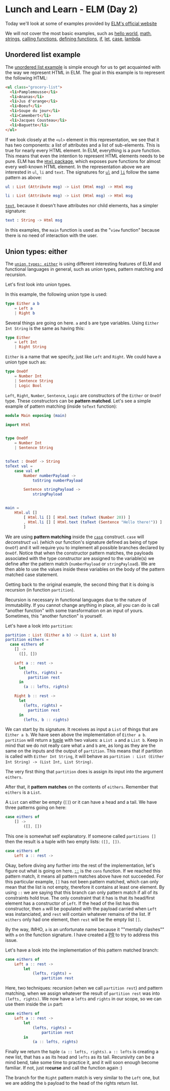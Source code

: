 # Lunch and Learn - ELM (Day 2)

Today we'll look at some of examples provided by [ELM's official website][ELM Examples]

We will not cover the most basic examples, such as [hello world][Hello World ELM Example], [math][Math ELM Example], [strings][Strings ELM Example], [calling functions][Calling Functions ELM Example], [defining functions][Defining Functions ELM Example], [if][If ELM Example], [let][Let ELM Example], [case][Case ELM Example], [lambda][Lambda ELM Example].


## Unordered list example


The [unordered list example][Unordered List ELM Example] is simple enough for us to get acquainted with the way we represent HTML in ELM. The goal in this example is to represent the following HTML:

```HTML
<ul class="grocery-list">
  <li>Pamplemousse</li>
  <li>Ananas</li>
  <li>Jus d'orange</li>
  <li>Boeuf</li>
  <li>Soupe du jour</li>
  <li>Camembert</li>
  <li>Jacques Cousteau</li>
  <li>Baguette</li>
</ul>
```

If we look closely at the `<ul>` element in this representation, we see that it has two components: a list of attributes and a list of sub-elements. This is true for nearly every HTML element. In ELM, everything is a pure function. This means that even the intention to represent HTML elements needs to be pure. ELM has the [`Html` package][ELM HTML Package], which exposes pure functions for almost every well-known HTML element. In the representation above we are interested in `ul`, `li` and `text`. The signatures for [`ul`][ELM HTML ul function] and [`li`][ELM HTML li function] follow the same pattern as above:

```elm
ul : List (Attribute msg) -> List (Html msg) -> Html msg

li : List (Attribute msg) -> List (Html msg) -> Html msg
```

[`text`][ELM HTML text function], because it doesn't have attributes nor child elements, has a simpler signature:

```elm
text : String -> Html msg
```

In this examples, the `main` function is used as the "`view` function" because there is no need of interaction with the user.


## Union types: either

The [`union types: either`][Union Types Either ELM Example] is using different interesting features of ELM and functional languages in general, such as union types, pattern matching and recursion.

Let's first look into union types.

In this example, the following union type is used:

```elm
type Either a b
    = Left a
    | Right b
```

Several things are going on here. `a` and `b` are type variables. Using `Either Int String` is the same as having this:

```elm
type Either
    = Left Int
    | Right String
```

`Either` is a name that we specify, just like `Left` and `Right`. We could have a union type such as:

```elm
type OneOf
    = Number Int
    | Sentence String
    | Logic Bool
```

`Left`, `Right`, `Number`, `Sentence`, `Logic` are constructors of the `Either` or `OneOf` type. These constructors can be **pattern matched**. Let's see a simple example of pattern matching (inside `toText` function):

```elm
module Main exposing (main)

import Html


type OneOf
    = Number Int
    | Sentence String


toText : OneOf -> String
toText val =
    case val of
        Number numberPayload ->
            toString numberPayload

        Sentence stringPayload ->
            stringPayload


main =
    Html.ul []
        [ Html.li [] [ Html.text (toText (Number 20)) ]
        , Html.li [] [ Html.text (toText (Sentence "Hello there!")) ]
        ]
```

We are using **pattern matching** inside the [`case`][ELM Syntax] construct. `case` will *deconstruct* `val` (which our function's signature defined as being of type `OneOf`) and it will require you to implement all possible branches declared by `OneOf`. Notice that when the constructor pattern matches, the payloads associated with the type constructor are assigned to the variable(s) we define after the pattern match (`numberPayload` or `stringPayload`). We are then able to use the values inside these variables on the body of the pattern matched case statement.


Getting back to the original example, the second thing that it is doing is recursion (in function `partition`).

Recursion is necessary in functional languages due to the nature of immutability. If you cannot change anything in place, all you can do is call "another function" with some transformation on an input of yours. Sometimes, this "another function" is yourself.

Let's have a look into `partition`:

```elm
partition : List (Either a b) -> (List a, List b)
partition eithers =
  case eithers of
    [] ->
      ([], [])

    Left a :: rest ->
      let
        (lefts, rights) =
          partition rest
      in
        (a :: lefts, rights)

    Right b :: rest ->
      let
        (lefts, rights) =
          partition rest
      in
        (lefts, b :: rights)
```

We can start by its signature. It receives as input a `List` of things that are `Either a b`. We have seen above the implementation of `Either a b`. `partition` will return a [tuple][ELM Syntax] with two values: a `List a` and a `List b`. Keep in mind that we do not really care what `a` and `b` are, as long as they are the same on the inputs and the output of `partition`. This means that if partition is called with `Either Int String`, it will behave as `partition : List (Either Int String) -> (List Int, List String)`.

The very first thing that `partition` does is assign its input into the argument `eithers`.

After that, it **pattern matches** on the contents of `eithers`. Remember that `eithers` is a `List`.

A `List` can either be empty (`[]`) or it can have a head and a tail. We have three patterns going on here:

```elm
case eithers of
    [] ->
        ([], [])
```

This one is somewhat self explanatory. If someone called `partitions []` then the result is a tuple with two empty lists: `([], [])`.

```elm
case eithers of
    Left a :: rest ->
```

Okay, before diving any further into the rest of the implementation, let's figure out what is going on here. [`::`][ELM Cons function] is the `cons` function. If we reached this pattern match, it means all pattern matches above have not succeeded. For this particular example, `[]` has not been pattern matched, which can only mean that the list is not empty, therefore it contains at least one element. By using `::` we are saying that this branch can only pattern match if all of its constraints hold true. The only constraint that it has is that its head/first element has a constructor of `Left`. If the head of the list has this constructor, then `a` will be populated with the payload carried when `Left` was instanciated, and `rest` will contain whatever remains of the list. If `eithers` only had one element, then `rest` will be the empty list `[]`.

By the way, IMHO, `a` is an unfortunate name because it ""mentally clashes"" with `a` on the function signature. I have created a [PR][elm-lang.org PR 728] to try to address this issue.

Let's have a look into the implementation of this pattern matched branch:

```elm
case eithers of
    Left a :: rest ->
        let
            (lefts, rights) =
                partition rest
```

Here, two techniques: recursion (when we call `partition rest`) and pattern matching, when we assign whatever the result of `partition rest` was into `(lefts, rights)`. We now have a `lefts` and `rights` in our scope, so we can use them inside the `in` part:

```elm
case eithers of
    Left a :: rest ->
        let
            (lefts, rights) =
                partition rest
        in
            (a :: lefts, rights)
```

Finally we return the tuple `(a :: lefts, rights)`. `a :: lefts` is creating a new list, that has `a` as its head and `lefts` as its tail. Recursivity can be a mind bend, take some time to practice it, and it will soon enough become familiar. If not, just re**curse** and call the function again :)

The branch for the `Right` pattern match is very similar to the `Left` one, but we are adding the `b` payload to the head of the rights return list.



[ELM Examples]: http://elm-lang.org/examples
[Hello World ELM Example]: http://elm-lang.org/examples/hello-html
[Math ELM Example]: http://elm-lang.org/examples/math
[Strings ELM Example]: http://elm-lang.org/examples/strings
[Calling Functions ELM Example]: http://elm-lang.org/examples/functions
[Defining Functions ELM Example]: http://elm-lang.org/examples/define-functions
[If ELM Example]: http://elm-lang.org/examples/if
[Let ELM Example]: http://elm-lang.org/examples/let
[Case ELM Example]: http://elm-lang.org/examples/case
[Lambda ELM Example]: http://elm-lang.org/examples/lambda
[Unordered List ELM Example]: http://elm-lang.org/examples/unordered-list
[ELM HTML Package]: http://package.elm-lang.org/packages/elm-lang/html/latest/Html
[ELM HTML ul function]: http://package.elm-lang.org/packages/elm-lang/html/latest/Html#ul
[ELM HTML li function]: http://package.elm-lang.org/packages/elm-lang/html/latest/Html#li
[ELM HTML text function]: http://package.elm-lang.org/packages/elm-lang/html/latest/Html#text
[Union Types Either ELM Example]: http://elm-lang.org/examples/either
[ELM Syntax]: http://elm-lang.org/docs/syntax
[ELM Cons function]: http://package.elm-lang.org/packages/elm-lang/core/latest/List#::
[elm-lang.org PR 728]: https://github.com/elm-lang/elm-lang.org/pull/728
